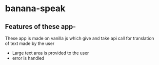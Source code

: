 # banana-speak

## Features of these app-

These app is made on vanilla js which give and take api call for translation of text made by the user

- Large text area is provided to the user
- error is handled
